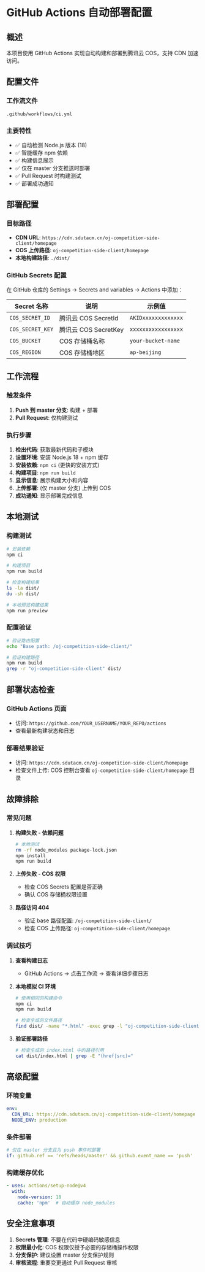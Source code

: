 # GitHub Actions 自动部署配置

## 概述

本项目使用 GitHub Actions 实现自动构建和部署到腾讯云 COS，支持 CDN 加速访问。

## 配置文件

### 工作流文件
`.github/workflows/ci.yml`

### 主要特性
- ✅ 自动检测 Node.js 版本 (18)
- ✅ 智能缓存 npm 依赖
- ✅ 构建信息展示
- ✅ 仅在 master 分支推送时部署
- ✅ Pull Request 时构建测试
- ✅ 部署成功通知

## 部署配置

### 目标路径
- **CDN URL**: `https://cdn.sdutacm.cn/oj-competition-side-client/homepage`
- **COS 上传路径**: `oj-competition-side-client/homepage`
- **本地构建路径**: `./dist/`

### GitHub Secrets 配置

在 GitHub 仓库的 Settings → Secrets and variables → Actions 中添加：

| Secret 名称 | 说明 | 示例值 |
|------------|------|--------|
| `COS_SECRET_ID` | 腾讯云 COS SecretId | `AKIDxxxxxxxxxxxxx` |
| `COS_SECRET_KEY` | 腾讯云 COS SecretKey | `xxxxxxxxxxxxxxxxx` |
| `COS_BUCKET` | COS 存储桶名称 | `your-bucket-name` |
| `COS_REGION` | COS 存储桶地区 | `ap-beijing` |

## 工作流程

### 触发条件
1. **Push 到 master 分支**: 构建 + 部署
2. **Pull Request**: 仅构建测试

### 执行步骤
1. **检出代码**: 获取最新代码和子模块
2. **设置环境**: 安装 Node.js 18 + npm 缓存
3. **安装依赖**: `npm ci` (更快的安装方式)
4. **构建项目**: `npm run build`
5. **显示信息**: 展示构建大小和内容
6. **上传部署**: (仅 master 分支) 上传到 COS
7. **成功通知**: 显示部署完成信息

## 本地测试

### 构建测试
```bash
# 安装依赖
npm ci

# 构建项目
npm run build

# 检查构建结果
ls -la dist/
du -sh dist/

# 本地预览构建结果
npm run preview
```

### 配置验证
```bash
# 验证路由配置
echo "Base path: /oj-competition-side-client/"

# 验证构建路径
npm run build
grep -r "oj-competition-side-client" dist/
```

## 部署状态检查

### GitHub Actions 页面
- 访问: `https://github.com/YOUR_USERNAME/YOUR_REPO/actions`
- 查看最新构建状态和日志

### 部署结果验证
- 访问: `https://cdn.sdutacm.cn/oj-competition-side-client/homepage`
- 检查文件上传: COS 控制台查看 `oj-competition-side-client/homepage` 目录

## 故障排除

### 常见问题

1. **构建失败 - 依赖问题**
   ```bash
   # 本地测试
   rm -rf node_modules package-lock.json
   npm install
   npm run build
   ```

2. **上传失败 - COS 权限**
   - 检查 COS Secrets 配置是否正确
   - 确认 COS 存储桶权限设置

3. **路径访问 404**
   - 验证 base 路径配置: `/oj-competition-side-client/`
   - 检查 COS 上传路径: `oj-competition-side-client/homepage`

### 调试技巧

1. **查看构建日志**
   - GitHub Actions → 点击工作流 → 查看详细步骤日志

2. **本地模拟 CI 环境**
   ```bash
   # 使用相同的构建命令
   npm ci
   npm run build
   
   # 检查生成的文件路径
   find dist/ -name "*.html" -exec grep -l "oj-competition-side-client" {} \;
   ```

3. **验证部署路径**
   ```bash
   # 检查生成的 index.html 中的路径引用
   cat dist/index.html | grep -E "(href|src)="
   ```

## 高级配置

### 环境变量
```yaml
env:
  CDN_URL: https://cdn.sdutacm.cn/oj-competition-side-client/homepage
  NODE_ENV: production
```

### 条件部署
```yaml
# 仅在 master 分支且为 push 事件时部署
if: github.ref == 'refs/heads/master' && github.event_name == 'push'
```

### 构建缓存优化
```yaml
- uses: actions/setup-node@v4
  with:
    node-version: 18
    cache: 'npm'  # 自动缓存 node_modules
```

## 安全注意事项

1. **Secrets 管理**: 不要在代码中硬编码敏感信息
2. **权限最小化**: COS 权限仅授予必要的存储桶操作权限
3. **分支保护**: 建议设置 master 分支保护规则
4. **审核流程**: 重要变更通过 Pull Request 审核

